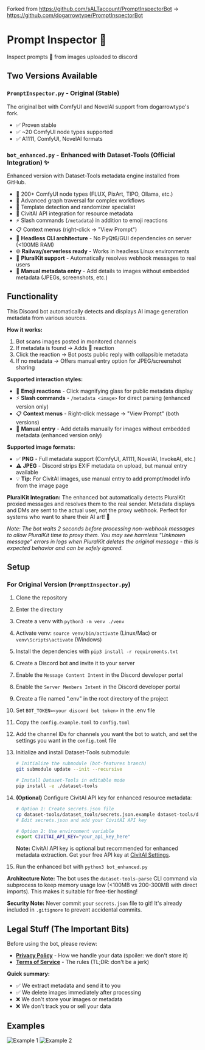 Forked from https://github.com/sALTaccount/PromptInspectorBot → https://github.com/dogarrowtype/PromptInspectorBot

# Prompt Inspector 🔎
Inspect prompts 🔎 from images uploaded to discord

## Two Versions Available

### **`PromptInspector.py`** - Original (Stable)
The original bot with ComfyUI and NovelAI support from dogarrowtype's fork.
- ✅ Proven stable
- ✅ ~20 ComfyUI node types supported
- ✅ A1111, ComfyUI, NovelAI formats

### **`bot_enhanced.py`** - Enhanced with Dataset-Tools (Official Integration) ✨
Enhanced version with Dataset-Tools metadata engine installed from GitHub.
- 🚀 200+ ComfyUI node types (FLUX, PixArt, TIPO, Ollama, etc.)
- 🚀 Advanced graph traversal for complex workflows
- 🚀 Template detection and randomizer specialist
- 🚀 CivitAI API integration for resource metadata
- ⚡ Slash commands (`/metadata`) in addition to emoji reactions
- 📋 Context menus (right-click → "View Prompt")
- 💾 **Headless CLI architecture** - No PyQt6/GUI dependencies on server (<100MB RAM)
- 🌐 **Railway/serverless ready** - Works in headless Linux environments
- 🌈 **PluralKit support** - Automatically resolves webhook messages to real users
- 📝 **Manual metadata entry** - Add details to images without embedded metadata (JPEGs, screenshots, etc.)

## Functionality

This Discord bot automatically detects and displays AI image generation metadata from various sources.

**How it works:**
1. Bot scans images posted in monitored channels
2. If metadata is found → Adds 🔎 reaction
3. Click the reaction → Bot posts public reply with collapsible metadata
4. If no metadata → Offers manual entry option for JPEG/screenshot sharing

**Supported interaction styles:**
- 🔎 **Emoji reactions** - Click magnifying glass for public metadata display
- ⚡ **Slash commands** - `/metadata <image>` for direct parsing (enhanced version only)
- 📋 **Context menus** - Right-click message → "View Prompt" (both versions)
- 📝 **Manual entry** - Add details manually for images without embedded metadata (enhanced version only)

**Supported image formats:**
- ✅ **PNG** - Full metadata support (ComfyUI, A1111, NovelAI, InvokeAI, etc.)
- ⚠️ **JPEG** - Discord strips EXIF metadata on upload, but manual entry available
- 💡 **Tip:** For CivitAI images, use manual entry to add prompt/model info from the image page

**PluralKit Integration:**
The enhanced bot automatically detects PluralKit proxied messages and resolves them to the real sender. Metadata displays and DMs are sent to the actual user, not the proxy webhook. Perfect for systems who want to share their AI art! 🌈

*Note: The bot waits 2 seconds before processing non-webhook messages to allow PluralKit time to proxy them. You may see harmless "Unknown message" errors in logs when PluralKit deletes the original message - this is expected behavior and can be safely ignored.*

## Setup

### For Original Version (`PromptInspector.py`)

1. Clone the repository
2. Enter the directory
3. Create a venv with `python3 -m venv ./venv`
4. Activate venv: `source venv/bin/activate` (Linux/Mac) or `venv\Scripts\activate` (Windows)
5. Install the dependencies with `pip3 install -r requirements.txt`
6. Create a Discord bot and invite it to your server
7. Enable the `Message Content Intent` in the Discord developer portal
8. Enable the `Server Members Intent` in the Discord developer portal
9. Create a file named ".env" in the root directory of the project
10. Set `BOT_TOKEN=<your discord bot token>` in the .env file
11. Copy the `config.example.toml` to `config.toml`
12. Add the channel IDs for channels you want the bot to watch, and set the settings you want in the `config.toml` file
13. Initialize and install Dataset-Tools submodule:
    ```bash
    # Initialize the submodule (bot-features branch)
    git submodule update --init --recursive

    # Install Dataset-Tools in editable mode
    pip install -e ./dataset-tools
    ```

14. **(Optional)** Configure CivitAI API key for enhanced resource metadata:
    ```bash
    # Option 1: Create secrets.json file
    cp dataset-tools/dataset_tools/secrets.json.example dataset-tools/dataset_tools/secrets.json
    # Edit secrets.json and add your CivitAI API key

    # Option 2: Use environment variable
    export CIVITAI_API_KEY="your_api_key_here"
    ```

    **Note:** CivitAI API key is optional but recommended for enhanced metadata extraction. Get your free API key at [CivitAI Settings](https://civitai.com/user/account).

15. Run the enhanced bot with `python3 bot_enhanced.py`

**Architecture Note:** The bot uses the `dataset-tools-parse` CLI command via subprocess to keep memory usage low (<100MB vs 200-300MB with direct imports). This makes it suitable for free-tier hosting!

**Security Note:** Never commit your `secrets.json` file to git! It's already included in `.gitignore` to prevent accidental commits.

## Legal Stuff (The Important Bits)

Before using the bot, please review:
- **[Privacy Policy](PRIVACY.md)** - How we handle your data (spoiler: we don't store it)
- **[Terms of Service](TERMS_OF_SERVICE.md)** - The rules (TL;DR: don't be a jerk)

**Quick summary:**
- ✅ We extract metadata and send it to you
- ✅ We delete images immediately after processing
- ❌ We don't store your images or metadata
- ❌ We don't track you or sell your data

## Examples
![Example 1](images/2023-03-09_00-14.png)
![Example 2](images/2023-03-09_00-14_1.png)
